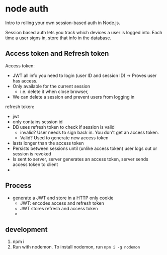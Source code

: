 # node auth

Intro to rolling your own session-based auth in Node.js.

Session based auth lets you track which devices a user is logged into.
Each time a user signs in, store that info in the database.

## Access token and Refresh token

Access token:

- JWT all info you need to login (user ID and session ID) -> Proves user has access.
- Only available for the current session
  - i.e. delete it when close browser,
- We can delete a session and prevent users from logging in

refresh token:

- jwt
- only contains session id
- DB uses refresh token to check if session is valid
  - invalid? User needs to sign back in. You don't get an access token.
  - Valid? Used to generate new access token
- lasts longer than the access token
- Persists between sessions until (unlike access token) user logs out or session is revoked
- Is sent to server, server generates an access token, server sends access token to client
-

## Process

- generate a JWT and store in a HTTP only cookie
  - JWT: encodes access and refresh token
  - JWT stores refresh and access token
  -

## development

1. npm i
2. Run with nodemon. To install nodemon, run `npm i -g nodemon`

